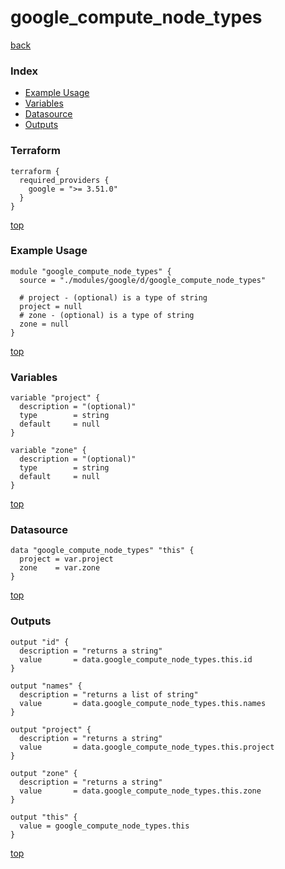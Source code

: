 # google_compute_node_types

[back](../google.md)

### Index

- [Example Usage](#example-usage)
- [Variables](#variables)
- [Datasource](#datasource)
- [Outputs](#outputs)

### Terraform

```hcl
terraform {
  required_providers {
    google = ">= 3.51.0"
  }
}
```

[top](#index)

### Example Usage

```hcl
module "google_compute_node_types" {
  source = "./modules/google/d/google_compute_node_types"

  # project - (optional) is a type of string
  project = null
  # zone - (optional) is a type of string
  zone = null
}
```

[top](#index)

### Variables

```hcl
variable "project" {
  description = "(optional)"
  type        = string
  default     = null
}

variable "zone" {
  description = "(optional)"
  type        = string
  default     = null
}
```

[top](#index)

### Datasource

```hcl
data "google_compute_node_types" "this" {
  project = var.project
  zone    = var.zone
}
```

[top](#index)

### Outputs

```hcl
output "id" {
  description = "returns a string"
  value       = data.google_compute_node_types.this.id
}

output "names" {
  description = "returns a list of string"
  value       = data.google_compute_node_types.this.names
}

output "project" {
  description = "returns a string"
  value       = data.google_compute_node_types.this.project
}

output "zone" {
  description = "returns a string"
  value       = data.google_compute_node_types.this.zone
}

output "this" {
  value = google_compute_node_types.this
}
```

[top](#index)